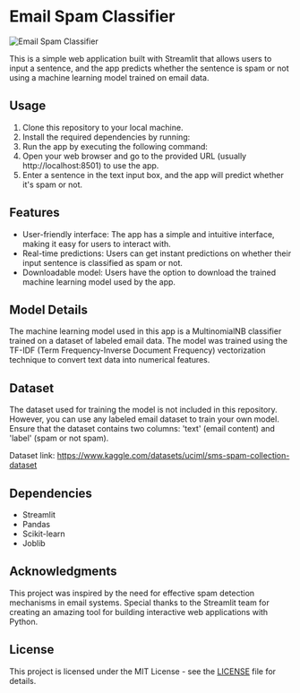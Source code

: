 # Email Spam Classifier

![Email Spam Classifier](https://i0.wp.com/pctechmag.com/wp-content/uploads/2018/05/spam-email.jpg?resize=780%2C470&ssl=1)


This is a simple web application built with Streamlit that allows users to input a sentence, and the app predicts whether the sentence is spam or not using a machine learning model trained on email data.

## Usage

1. Clone this repository to your local machine.
2. Install the required dependencies by running:
3. Run the app by executing the following command:
4. Open your web browser and go to the provided URL (usually http://localhost:8501) to use the app.
5. Enter a sentence in the text input box, and the app will predict whether it's spam or not.

## Features

- User-friendly interface: The app has a simple and intuitive interface, making it easy for users to interact with.
- Real-time predictions: Users can get instant predictions on whether their input sentence is classified as spam or not.
- Downloadable model: Users have the option to download the trained machine learning model used by the app.

## Model Details

The machine learning model used in this app is a MultinomialNB classifier trained on a dataset of labeled email data. The model was trained using the TF-IDF (Term Frequency-Inverse Document Frequency) vectorization technique to convert text data into numerical features.

## Dataset

The dataset used for training the model is not included in this repository. However, you can use any labeled email dataset to train your own model. Ensure that the dataset contains two columns: 'text' (email content) and 'label' (spam or not spam).

Dataset link: https://www.kaggle.com/datasets/uciml/sms-spam-collection-dataset

## Dependencies

- Streamlit
- Pandas
- Scikit-learn
- Joblib

## Acknowledgments

This project was inspired by the need for effective spam detection mechanisms in email systems. Special thanks to the Streamlit team for creating an amazing tool for building interactive web applications with Python.

## License

This project is licensed under the MIT License - see the [LICENSE](LICENSE) file for details.

